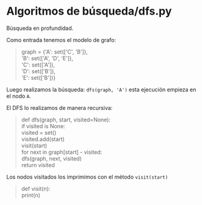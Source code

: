 
# Algoritmos de búsqueda/dfs.py
Búsqueda en profundidad.

Como entrada tenemos el modelo de grafo:  
 >graph = {'A': set(['C', 'B']),  
 >       'B': set(['A', 'D', 'E']),  
 >        'C': set(['A']),  
 >        'D': set(['B']),  
 >        'E': set(['B'])}  

Luego realizamos la búsqueda:  `dfs(graph, 'A')` esta ejecución empieza en el nodo `A`.

El DFS lo realizamos de manera recursiva:

>def dfs(graph, start, visited=None):  
>    if visited is None:  
>        visited = set()  
>    visited.add(start)  
>    visit(start)  
>    for next in graph[start] - visited:  
>        dfs(graph, next, visited)  
>    return visited  

Los nodos visitados los imprimimos con el método `visit(start)`  
>def visit(n):  
>    print(n)
